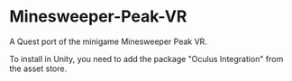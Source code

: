 # Minesweeper-Peak-VR
A Quest port of the minigame Minesweeper Peak VR.

To install in Unity, you need to add the package "Oculus Integration" from the asset store.
